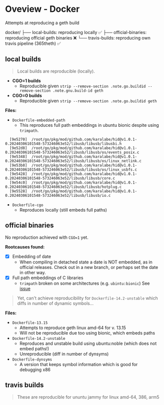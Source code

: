 # Oveview - Docker

Attempts at reproducing a geth build

docker/
├── local-builds: reproducing locally ✅
├── official-binaries: reproducing official geth binaries ❌
└── travis-builds: reproducing own travis pipeline (365theth) ✅

## local builds

> Local builds are reproducible (locally).

- **CGO=1 builds**
  - Reproducible given `strip --remove-section .note.go.buildid --remove-section .note.gnu.build-id geth`
- **CGO=0 builds**
  - Reproducible given `strip --remove-section .note.go.buildid geth`

**Files:**

- `Dockerfile-embedded-path`
  - This reproduces full path embeddings in ubuntu bionic despite using `trimpath`.

```
  [9e5270]  /root/go/pkg/mod/github.com/karalabe/hid@v1.0.1-0.20240306101548-573246063e52/libusb/libusb/libusbi.h
  [9e52d8]  /root/go/pkg/mod/github.com/karalabe/hid@v1.0.1-0.20240306101548-573246063e52/libusb/libusb/os/events_posix.c
  [9e5348]  /root/go/pkg/mod/github.com/karalabe/hid@v1.0.1-0.20240306101548-573246063e52/libusb/libusb/os/linux_netlink.c
  [9e53b8]  /root/go/pkg/mod/github.com/karalabe/hid@v1.0.1-0.20240306101548-573246063e52/libusb/libusb/os/linux_usbfs.c
  [9e5428]  /root/go/pkg/mod/github.com/karalabe/hid@v1.0.1-0.20240306101548-573246063e52/libusb/libusb/core.c
  [9e54c0]  /root/go/pkg/mod/github.com/karalabe/hid@v1.0.1-0.20240306101548-573246063e52/libusb/libusb/hotplug.c
  [9e5528]  /root/go/pkg/mod/github.com/karalabe/hid@v1.0.1-0.20240306101548-573246063e52/libusb/libusb/io.c
```

- `Dockerfile-cgo`
  - Reproduces locally (still embeds full paths)

## official binaries

No reproduction achieved with `CGO=1` yet.

**Rootcauses found:**

- [x] Embedding of date
  - When compiling in detached state a date is NOT embedded, as in official releases. Check out in a new branch, or perhaps set the date in other way.
- [x] Full path embeddings of C libraries
  - `trimpath` broken on some architectures (e.g. `ubintu:bionic`) See [issue](https://github.com/golang/go/issues/67011)

> Yet, can't achieve reproducibility for `Dockerfile-14.2-unstable` which diffs in number of dynamic symbols...

**Files:**

- `Dockerfile-13.15`
  - Attempts to reproduce geth linux amd-64 for v. 13.15
  - Will not be reproducible due too using bionic, which embeds paths
- `Dockerfile-14.2-unstable`
  - Reproduces and unstable build using ubuntu:noble (which does not embed paths!)
  - Unreproducible (diff in number of dynsyms)
- `Dockerfile-dynsyms`
  - A version that keeps symbol information which is good for debugging x86

## travis builds

> These are reproducible for ununtu jammy for linux amd-64, 386, arm5

